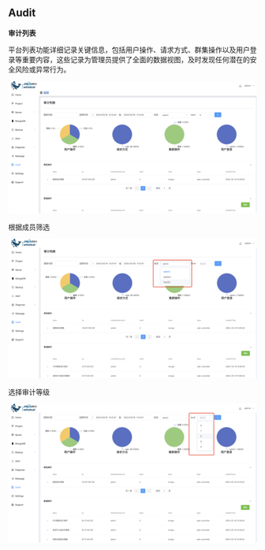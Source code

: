 ## Audit

**审计列表**

平台列表功能详细记录关键信息，包括用户操作、请求方式、群集操作以及用户登录等重要内容，这些记录为管理员提供了全面的数据视图，及时发现任何潜在的安全风险或异常行为。



![1](../../../images/whalealPlatformImages/Audit.png)



根据成员筛选

![1](../../../images/whalealPlatformImages/Audit1.png)



选择审计等级

![1](../../../images/whalealPlatformImages/Audit2.png)
